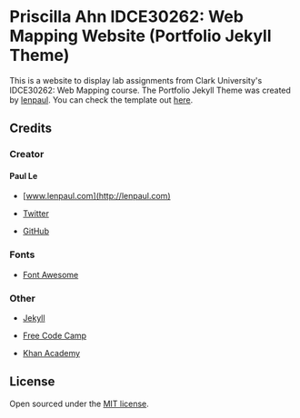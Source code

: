 # Priscilla Ahn IDCE30262: Web Mapping Website (Portfolio Jekyll Theme)

This is a website to display lab assignments from Clark University's IDCE30262: Web Mapping course. The Portfolio Jekyll Theme was created by [lenpaul](https://www.lenpaul.com/). You can check the template out [here](https://github.com/LeNPaul/portfolio-jekyll-theme).

## Credits

### Creator

#### Paul Le

* [www.lenpaul.com](http://lenpaul.com)

* [Twitter](https://twitter.com/paululele)

* [GitHub](https://github.com/LeNPaul)

### Fonts

* [Font Awesome](http://fontawesome.io/)

### Other

* [Jekyll](https://jekyllrb.com/)

* [Free Code Camp](https://www.freecodecamp.org)

* [Khan Academy](https://www.khanacademy.org/)

## License

Open sourced under the [MIT license](https://github.com/LeNPaul/portfolio-jekyll-theme/blob/gh-pages/LICENSE.md).
